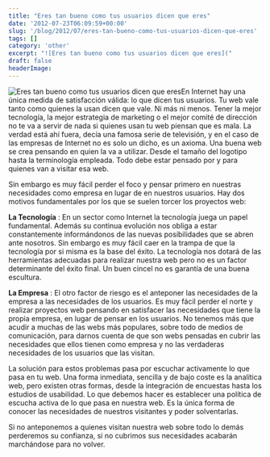 ```yaml
---
title: "Eres tan bueno como tus usuarios dicen que eres"
date: '2012-07-23T06:09:59+00:00'
slug: '/blog/2012/07/eres-tan-bueno-como-tus-usuarios-dicen-que-eres'
tags: []
category: 'other'
excerpt: "![Eres tan bueno como tus usuarios dicen que eres]("
draft: false
headerImage:
---
```

![Eres tan bueno como tus usuarios dicen que eres](http://static.squarespace.com/static/5303797ae4b0c6ad9e43f072/5303ce80e4b0400995a883d6/5303cf50e4b0400995a88c47/1392758608416/users_first-300x199.jpeg?format=original "users\_first")En Internet hay una única medida de satisfacción válida: lo que dicen tus usuarios. Tu web vale tanto como quienes la usan dicen que vale. Ni más ni menos. Tener la mejor tecnología, la mejor estrategia de marketing o el mejor comité de dirección no te va a servir de nada si quienes usan tu web piensan que es mala. La verdad está ahí fuera, decía una famosa serie de televisión, y en el caso de las empresas de Internet no es solo un dicho, es un axioma. Una buena web se crea pensando en quien la va a utilizar. Desde el tamaño del logotipo hasta la terminología empleada. Todo debe estar pensado por y para quienes van a visitar esa web.

Sin embargo es muy fácil perder el foco y pensar primero en nuestras necesidades como empresa en lugar de en nuestros usuarios. Hay dos motivos fundamentales por los que se suelen torcer los proyectos web:

**La Tecnología** : En un sector como Internet la tecnología juega un papel fundamental. Además su continua evolución nos obliga a estar constantemente informándonos de las nuevas posibilidades que se abren ante nosotros. Sin embargo es muy fácil caer en la trampa de que la tecnología por si misma es la base del éxito. La tecnología nos dotará de las herramientas adecuadas para realizar nuestra web pero no es un factor determinante del éxito final. Un buen cincel no es garantía de una buena escultura.

**La Empresa** : El otro factor de riesgo es el anteponer las necesidades de la empresa a las necesidades de los usuarios. Es muy fácil perder el norte y realizar proyectos web pensando en satisfacer las necesidades que tiene la propia empresa, en lugar de pensar en los usuarios. No tenemos más que acudir a muchas de las webs más populares, sobre todo de medios de comunicación, para darnos cuenta de que son webs pensadas en cubrir las necesidades que ellos tienen como empresa y no las verdaderas necesidades de los usuarios que las visitan.

La solución para estos problemas pasa por escuchar activamente lo que pasa en tu web. Una forma inmediata, sencilla y de bajo coste es la analítica web, pero existen otras formas, desde la integración de encuestas hasta los estudios de usabilidad.  Lo que debemos hacer es establecer una política de escucha activa de lo que pasa en nuestra web. Es la única forma de conocer las necesidades de nuestros visitantes y poder solventarlas.

Si no anteponemos a quienes visitan nuestra web sobre todo lo demás perderemos su confianza, si no cubrimos sus necesidades acabarán marchándose para no volver.
